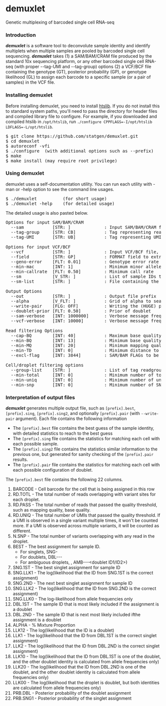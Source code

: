 # demuxlet
Genetic multiplexing of barcoded single cell RNA-seq

### Introduction

**_demuxlet_** is a software tool to deconvolute sample identity and identify multiplets when multiple samples are pooled by barcoded single cell sequencing.
**_demuxlet_** takes (1) a SAM/BAM/CRAM file produced by the standard 10x sequencing platform, or any other barcoded single cell RNA-seq (with proper --tag-UMI and --tag-group) options (2) a VCF/BCF file containing the genotype (GT), posterior probability (GP), or genotype likelihood (GL) to assign each barcode to a specific sample (or a pair of samples) in the VCF file. 

### Installing demuxlet

Before installing demuxlet, you need to install [htslib](https://github.com/samtools/htslib). If you do not install this to standard system paths, you'll need to pass the directory for header files and compiled library file to configure. For example, if you downloaded and compiled htslib in `/opt/htslib`, run `./configure CPPFLAGS=-I/opt/htslib LDFLAGS=-L/opt/htslib`.

<pre>
$ git clone https://github.com/statgen/demuxlet.git
$ cd demuxlet
$ autoreconf -vfi
$ ./configure  (with additional options such as --prefix)
$ make
$ make install (may require root privilege)
</pre>

### Using demuxlet

demuxlet uses a self-documentation utility. You can run each utility with -man or -help option to see the command line usages.

<pre>
$ ./demuxlet          (for short usage)
$ ./demuxlet -help    (for detailed usage)
</pre>

The detailed usage is also pasted below.

<pre>
Options for input SAM/BAM/CRAM
  --sam           [STR: ]             : Input SAM/BAM/CRAM file. Must be sorted by coordinates and indexed
  --tag-group     [STR: CB]           : Tag representing readgroup or cell barcodes, in the case to partition the BAM file into multiple groups. For 10x genomics, use CB
  --tag-UMI       [STR: UB]           : Tag representing UMIs. For 10x genomiucs, use UB

Options for input VCF/BCF
  --vcf           [STR: ]             : Input VCF/BCF file, containing the individual genotypes (GT), posterior probability (GP), or genotype likelihood (PL)
  --field         [STR: GP]           : FORMAT field to extract the genotype, likelihood, or posterior from
  --geno-error    [FLT: 0.01]         : Genotype error rate (must be used with --field GT)
  --min-mac       [INT: 1]            : Minimum minor allele frequency
  --min-callrate  [FLT: 0.50]         : Minimum call rate
  --sm            [V_STR: ]           : List of sample IDs to compare to (default: use all)
  --sm-list       [STR: ]             : File containing the list of sample IDs to compare

Output Options
  --out           [STR: ]             : Output file prefix
  --alpha         [V_FLT: ]           : Grid of alpha to search for (default is 0.1, 0.2, 0.3, 0.4, 0.5)
  --write-pair    [FLG: OFF]          : Writing the (HUGE) pair file
  --doublet-prior [FLT: 0.50]         : Prior of doublet
  --sam-verbose   [INT: 1000000]      : Verbose message frequency for SAM/BAM/CRAM
  --vcf-verbose   [INT: 10000]        : Verbose message frequency for VCF/BCF

Read filtering Options
  --cap-BQ        [INT: 40]           : Maximum base quality (higher BQ will be capped)
  --min-BQ        [INT: 13]           : Minimum base quality to consider (lower BQ will be skipped)
  --min-MQ        [INT: 20]           : Minimum mapping quality to consider (lower MQ will be ignored)
  --min-TD        [INT: 0]            : Minimum distance to the tail (lower will be ignored)
  --excl-flag     [INT: 3844]         : SAM/BAM FLAGs to be excluded

Cell/droplet filtering options
  --group-list    [STR: ]             : List of tag readgroup/cell barcode to consider in this run. All other barcodes will be ignored. This is useful for parallelized run
  --min-total     [INT: 0]            : Minimum number of total reads for a droplet/cell to be considered
  --min-uniq      [INT: 0]            : Minimum number of unique reads (determined by UMI/SNP pair) for a droplet/cell to be considered
  --min-snp       [INT: 0]            : Minimum number of SNPs with coverage for a droplet/cell to be considered
</pre>

### Interpretation of output files

**_demuxlet_** generates multiple output file, such as `[prefix].best`, `[prefix].sing`, `[prefix].sing2`, and optionally `[prefix].pair` (with `--write-pair` argument). Each file contains the following information
* The `[prefix].best` file contains the best guess of the sample identity, with detailed statistics to reach to the best guess
* The `[prefix].sing` file contains the statistics for matching each cell with each possible sample.
* The `[prefix].sing2` file contains the statistics similar information to the previous one, but generated for sanity checking of the `[prefix].pair` results.
* The `[prefix].pair` file contains the statistics for matching each cell with each possible configuration of doublet. 

The `[prefix].best` file contains the following 22 columns.
 1. BARCODE - Cell barcode for the cell that is being assigned in this row
 2. RD.TOTL - The total number of reads overlapping with variant sites for each droplet.
 3. RD.PASS - The total number of reads that passed the quality threshold, such as mapping quality, base quality. 
 4. RD.UNIQ - The total number of UMIs that passed the quality threshold. If a UMI is observed in a single variant multiple times, it won't be counted more. If a UMI is observed across multiple variants, it will be counted as different.
 5. N.SNP   - The total number of variants overlapping with any read in the droplet.
 6. BEST    - The best assignment for sample ID.
    * For singlets, SNG-<sample ID>
    * For doublets, DBL-<sample ID1>-<sampleID2>-<mixture rate>
    * For ambiguous droplets, , AMB-<best-singlet-sampleID>-<next-best-singlet-sampleID>-<doublet ID1/ID2>)
 1. SNG.1ST - The best singlet assignment for sample ID
 1. SNG.LLK1 - The log(likelihood that the ID from SNG.1ST is the correct assignment)       
 1. SNG.2ND - The next best singlet assignment for sample ID
 1. SNG.LLK2 - The log(likelihood that the ID from SNG.2ND is the correct assignment)        
 1. SNG.LLK0 - The log-likelihood from allele frequencies only      
 1. DBL.1ST - The sample ID that is most likely included if the assignment is a doublet
 1. DBL.2ND - The sample ID that is next most likely included ifthe assignment is a doublet
 1. ALPHA   - % Mixture Proportion
 1. LLK12   - The log(likelihood that the ID is a doublet)
 1. LLK1    - The log(likelihood that the ID from DBL.1ST is the correct singlet assignment)
 1. LLK2    - The log(likelihood that the ID from DBL.2ND is the correct singlet assignment)
 1. LLK10   - The log(likelihood that the ID from DBL.1ST is one of the doublet, and the other doublet identity is calculated from allele frequencies only)   
 1. LLK20   - The log(likelihood that the ID from DBL.2ND is one of the doublet, and the other doublet identity is calculated from allele frequencies only)   
 1. LLK00   - The log(likelihood that the droplet is doublet, but both identities are calculated from allele frequencies only)   
 1. PRB.DBL - Posterior probability of the doublet assignment
 1. PRB.SNG1 - Posterior probability of the singlet assignment
